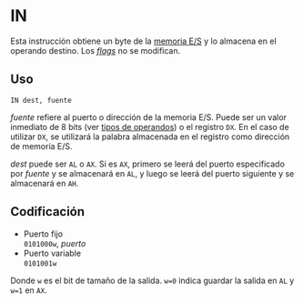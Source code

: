 # IN

Esta instrucción obtiene un byte de la [memoria E/S](../../io/modules/index) y lo almacena en el operando destino. Los [_flags_](../cpu#flags) no se modifican.

## Uso

```vonsim
IN dest, fuente
```

_fuente_ refiere al puerto o dirección de la memoria E/S. Puede ser un valor inmediato de 8 bits (ver [tipos de operandos](../assembly#operandos)) o el registro `DX`. En el caso de utilizar `DX`, se utilizará la palabra almacenada en el registro como dirección de memoria E/S.

_dest_ puede ser `AL` o `AX`. Si es `AX`, primero se leerá del puerto especificado por _fuente_ y se almacenará en `AL`, y luego se leerá del puerto siguiente y se almacenará en `AH`.

## Codificación

- Puerto fijo  
  `0101000w`, _puerto_
- Puerto variable  
  `0101001w`

Donde `w` es el bit de tamaño de la salida. `w=0` indica guardar la salida en `AL` y `w=1` en `AX`.
